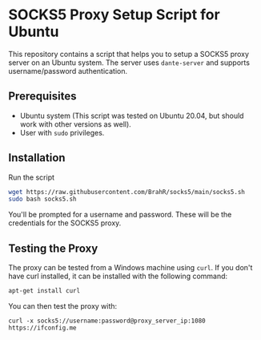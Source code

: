 # SOCKS5 Proxy Setup Script for Ubuntu

This repository contains a script that helps you to setup a SOCKS5 proxy server on an Ubuntu system. The server uses `dante-server` and supports username/password authentication.

## Prerequisites

-   Ubuntu system (This script was tested on Ubuntu 20.04, but should work with other versions as well).
-   User with `sudo` privileges.

## Installation

Run the script

```bash
wget https://raw.githubusercontent.com/BrahR/socks5/main/socks5.sh
sudo bash socks5.sh
```

You'll be prompted for a username and password. These will be the credentials for the SOCKS5 proxy.

## Testing the Proxy

The proxy can be tested from a Windows machine using `curl`. If you don't have curl installed, it can be installed with the following command:

```bash
apt-get install curl
```

You can then test the proxy with:

```
curl -x socks5://username:password@proxy_server_ip:1080 https://ifconfig.me
```
